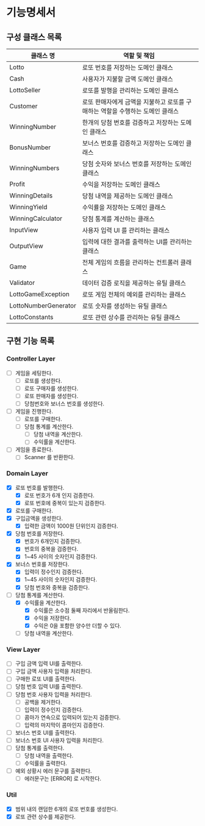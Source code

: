 # 기능명세서

## 구성 클래스 목록

| 클래스 명                | 역할 및 책임                                     |
|----------------------|---------------------------------------------|
| Lotto                | 로또 번호를 저장하는 도메인 클래스                         |
| Cash                 | 사용자가 지불할 금액 도메인 클래스                         |
| LottoSeller          | 로또를 발행을 관리하는 도메인 클래스                        |
| Customer             | 로또 판매자에게 금액을 지불하고 로또를 구매하는 역할을 수행하는 도메인 클래스 |
| WinningNumber        | 한개의 당첨 번호를 검증하고 저장하는 도메인 클래스                |
| BonusNumber          | 보너스 번호를 검증하고 저장하는 도메인 클래스                   |
| WinningNumbers       | 당첨 숫자와 보너스 번호를 저장하는 도메인 클래스                 |
| Profit               | 수익을 저장하는 도메인 클래스                            |
| WinningDetails       | 당첨 내역을 제공하는 도메인 클래스                         |
| WinningYield         | 수익률을 저장하는 도메인 클래스                           |
| WinningCalculator    | 당첨 통계를 계산하는 클래스                             |
| InputView            | 사용자 입력 UI 를 관리하는 클래스                        |
| OutputView           | 입력에 대한 결과를 출력하는 UI를 관리하는 클래스                |
| Game                 | 전체 게임의 흐름을 관리하는 컨트롤러 클래스                    |
| Validator            | 데이터 검증 로직을 제공하는 유틸 클래스                      |
| LottoGameException   | 로또 게임 전체의 예외를 관리하는 클래스                      |
| LottoNumberGenerator | 로또 숫자를 생성하는 유틸 클래스                          |
| LottoConstants       | 로또 관련 상수를 관리하는 유틸 클래스                       |

## 구현 기능 목록

### Controller Layer

- [ ]  게임을 세팅한다.
    - [ ]  로또를 생성한다.
    - [ ]  로또 구매자를 생성한다.
    - [ ]  로또 판매자를 생성한다.
    - [ ]  당첨번호와 보너스 번호를 생성한다.
- [ ]  게임을 진행한다.
    - [ ]  로또를 구매한다.
    - [ ]  당첨 통계를 계산한다.
        - [ ]  당첨 내역을 계산한다.
        - [ ]  수익률을 계산한다.
- [ ]  게임을 종료한다.
    - [ ]  Scanner 를 반환한다.

### Domain Layer

- [X]  로또 번호를 발행한다.
    - [X]  로또 번호가 6개 인지 검증한다.
    - [X]  로또 번호에 중복이 있는지 검증한다.
- [X] 로또를 구매한다.
- [X]  구입금액을 생성한다.
    - [X]  입력한 금액이 1000원 단위인지 검증한다.
- [X]  당첨 번호를 저장한다.
    - [X]  번호가 6개인지 검증한다.
    - [X]  번호의 중복을 검증한다.
    - [X]  1~45 사이의 숫자인지 검증한다.
- [X]  보너스 번호를 저장한다.
    - [X]  입력이 정수인지 검증한다.
    - [X]  1~45 사이의 숫자인지 검증한다.
    - [X]  당첨 번호와 중복을 검증한다.
- [ ]  당첨 통계를 계산한다.
    - [X]  수익률을 계산한다.
        - [X]  수익률은 소수점 둘째 자리에서 반올림한다.
        - [X]  수익을 저장한다.
        - [X] 수익은 0을 포함한 양수만 더할 수 있다.
    - [ ]  당첨 내역을 계산한다.

### View Layer

- [ ]  구입 금액 입력 UI를 출력한다.
- [ ]  구입 금액 사용자 입력을 처리한다.
- [ ]  구매한 로또 UI를 출력한다.
- [ ]  당첨 번호 입력 UI를 출력한다.
- [ ]  당첨 번호 사용자 입력을 처리한다.
    - [ ]  공백을 제거한다.
    - [ ]  입력이 정수인지 검증한다.
    - [ ]  콤마가 연속으로 입력되어 있는지 검증한다.
    - [ ]  입력의 마지막이 콤마인지 검증한다.
- [ ]  보너스 번호 UI를 출력한다.
- [ ]  보너스 번호 UI 사용자 입력을 처리한다.
- [ ]  당첨 통계를 출력한다.
    - [ ]  당첨 내역을 출력한다.
    - [ ]  수익률을 출력한다.
- [ ]  예외 상황시 에러 문구를 출력한다.
    - [ ]  에러문구는 [ERROR] 로 시작한다.

### Util

- [X] 범위 내의 랜덤한 6개의 로또 번호를 생성한다.
- [X] 로또 관련 상수를 제공한다.